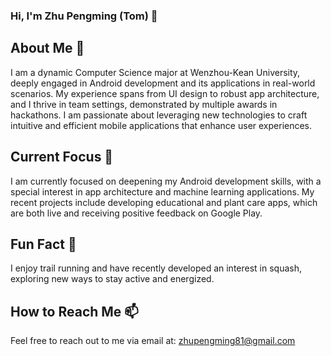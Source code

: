 
### Hi, I'm Zhu Pengming (Tom) 👋

## About Me 🚀

I am a dynamic Computer Science major at Wenzhou-Kean University, deeply engaged in Android development and its applications in real-world scenarios. My experience spans from UI design to robust app architecture, and I thrive in team settings, demonstrated by multiple awards in 
hackathons. I am passionate about leveraging new technologies to craft intuitive and efficient mobile applications that enhance user experiences.

## Current Focus 🔭

I am currently focused on deepening my Android development skills, with a special interest in app architecture and machine learning applications.
My recent projects include developing educational and plant care apps, which are both live and receiving positive feedback on Google Play.

 ## Fun Fact 🎉
 
 I enjoy trail running and have recently developed an interest in squash, exploring new ways to stay active and energized.

 ## How to Reach Me 📫

 Feel free to reach out to me via email at: [zhupengming81@gmail.com](mailto:zhupengming81@gmail.com)




